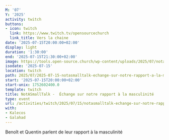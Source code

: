 ```yaml
---
M: '07'
Y: '2025'
activity: twitch
buttons:
- icon: twitch
  link: https://www.twitch.tv/opensourcechurch
  link_title: Vers la chaine
date: '2025-07-15T20:00:00+02:00'
display: light
duration: '1:30:00'
end: '2025-07-15T21:30:00+02:00'
image: https://tools.open-source.church/wp-content/uploads/2025/07/notasmalltalk.png
isodate: '2025-07-15'
location: twitch
path: 2025/07/2025-07-15-notasmalltalk-echange-sur-notre-rapport-a-la-masculinite.md
start: '2025-07-15T20:00:00+02:00'
start-unix: 1752602400.0
template: twitch
title: NotASmallTalk -  Échange sur notre rapport à la masculinité
type: event
url: /activities/twitch/2025/07/15/notasmalltalk-echange-sur-notre-rapport-a-la-masculinite
with:
- Kalecos
- Galahad
---
```

Benoît et Quentin parlent de leur rapport à la masculinité